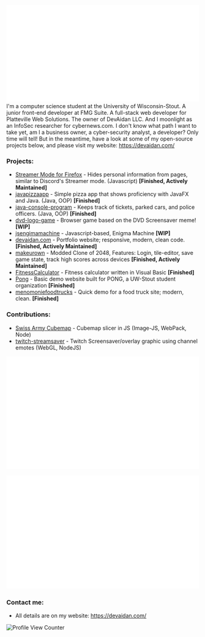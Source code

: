 ![Hi there 👋, I'm Aidan](img.svg)  
I'm a computer science student at the University of Wisconsin-Stout. A junior front-end developer at FMG Suite. A full-stack web developer for Platteville Web Solutions. The owner of DevAidan LLC. And I moonlight as an InfoSec researcher for cybernews.com. I don't know what path I want to take yet, am I a business owner, a cyber-security analyst, a developer? Only time will tell! But in the meantime, have a look at some of my open-source projects below, and please visit my website: https://devaidan.com/

### Projects:
- [Streamer Mode for Firefox](https://github.com/AidanSpeakss/streamer-mode-for-firefox) - Hides personal information from pages, similar to Discord's Streamer mode. (Javascript) **[Finished, Actively Maintained]**
- [javapizzaapp](https://github.com/AidanSpeakss/javapizzaapp) - Simple pizza app that shows proficiency with JavaFX and Java. (Java, OOP) **[Finished]**
- [java-console-program](https://github.com/AidanSpeakss/java-console-program) - Keeps track of tickets, parked cars, and police officers. (Java, OOP) **[Finished]** 
- [dvd-logo-game](https://github.com/AidanSpeakss/dvd-logo-game) - Browser game based on the DVD Screensaver meme! **[WIP]**  
- [jsengimamachine](https://github.com/AidanSpeakss/jsenigmamachine) - Javascript-based, Enigma Machine **[WIP]**  
- [devaidan.com](https://www.devaidan.com) - Portfolio website; responsive, modern, clean code. **[Finished, Actively Maintained]**  
- [makeurown](https://github.com/AidanSpeakss/makeurown) - Modded Clone of 2048, Features: Login, tile-editor, save game state, track high scores across devices **[Finished, Actively Maintained]**  
- [FitnessCalculator](https://github.com/AidanSpeakss/FitnessCalculator) - Fitness calculator written in Visual Basic **[Finished]**  
- [Pong](https://github.com/AidanSpeakss/pongwebsite) - Basic demo website built for PONG, a UW-Stout student organization **[Finished]**  
- [menomoniefoodtrucks](https://github.com/AidanSpeakss/menomoniefoodtrucks) - Quick demo for a food truck site; modern, clean. **[Finished]**  

### Contributions:
- [Swiss Army Cubemap](https://github.com/hieyou1/swiss-army-cubemap) - Cubemap slicer in JS (Image-JS, WebPack, Node)
- [twitch-streamsaver](https://github.com/hieyou1/twitch-streamsaver) - Twitch Screensaver/overlay graphic using channel emotes (WebGL, NodeJS)

![My github stats](https://raw.githubusercontent.com/AidanSpeakss/test/master/generated/overview.svg)

![Top Langs](https://raw.githubusercontent.com/AidanSpeakss/test/master/generated/languages.svg)

### Contact me:

- All details are on my website: https://devaidan.com/  

![Profile View Counter](https://komarev.com/ghpvc/?username=AidanSpeakss)  

